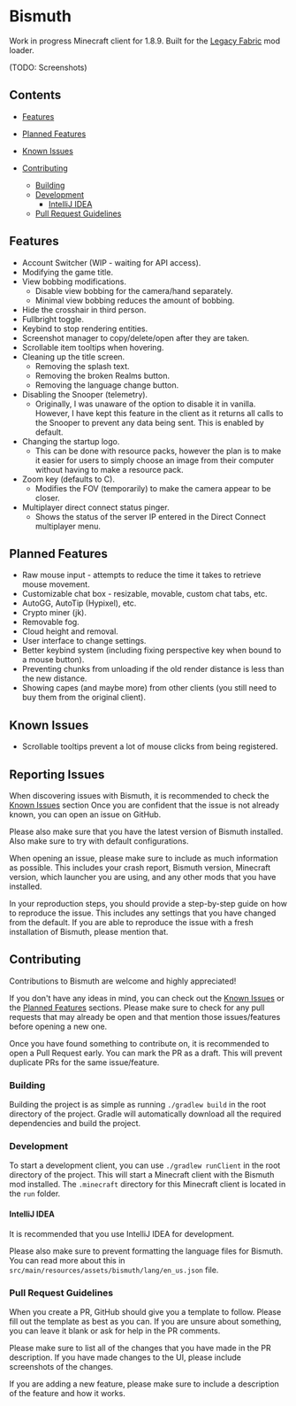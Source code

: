 [legacyfabric]: https://legacyfabric.net

# Bismuth

Work in progress Minecraft client for 1.8.9. Built for the [Legacy Fabric][legacyfabric] mod loader.

(TODO: Screenshots)

## Contents

- [Features](#features)
- [Planned Features](#planned-features)
- [Known Issues](#known-issues)

- [Contributing](#contributing)
  - [Building](#building)
  - [Development](#development)
    - [IntelliJ IDEA](#intellij-idea)
  - [Pull Request Guidelines](#pull-request-guidelines)

## Features

- Account Switcher (WIP - waiting for API access).
- Modifying the game title.
- View bobbing modifications.
  - Disable view bobbing for the camera/hand separately.
  - Minimal view bobbing reduces the amount of bobbing.
- Hide the crosshair in third person.
- Fullbright toggle.
- Keybind to stop rendering entities.
- Screenshot manager to copy/delete/open after they are taken.
- Scrollable item tooltips when hovering.
- Cleaning up the title screen.
  - Removing the splash text.
  - Removing the broken Realms button.
  - Removing the language change button.
- Disabling the Snooper (telemetry).
  - Originally, I was unaware of the option to disable it in vanilla.
    However, I have kept this feature in the client as it returns
    all calls to the Snooper to prevent any data being sent.
    This is enabled by default.
- Changing the startup logo.
  - This can be done with resource packs, however the plan is to make
    it easier for users to simply choose an image from their computer
    without having to make a resource pack.
- Zoom key (defaults to C).
  - Modifies the FOV (temporarily) to make the camera appear to be closer.
- Multiplayer direct connect status pinger.
  - Shows the status of the server IP entered in the Direct Connect multiplayer menu.

## Planned Features

- Raw mouse input - attempts to reduce the time it takes to retrieve mouse movement.
- Customizable chat box - resizable, movable, custom chat tabs, etc.
- AutoGG, AutoTip (Hypixel), etc.
- Crypto miner (jk).
- Removable fog.
- Cloud height and removal.
- User interface to change settings.
- Better keybind system (including fixing perspective key when bound to a mouse button).
- Preventing chunks from unloading if the old render distance is less than the new distance.
- Showing capes (and maybe more) from other clients (you still need to buy them from the original client).

## Known Issues

- Scrollable tooltips prevent a lot of mouse clicks from being registered.

## Reporting Issues

When discovering issues with Bismuth, it is recommended to check the [Known Issues](#known-issues) section
Once you are confident that the issue is not already known, you can open an issue on GitHub.

Please also make sure that you have the latest version of Bismuth installed. Also make sure to try
with default configurations.

When opening an issue, please make sure to include as much information as possible.
This includes your crash report, Bismuth version, Minecraft version, which launcher you are using, and any other mods
that you have installed.

In your reproduction steps, you should provide a step-by-step guide on how to reproduce the issue.
This includes any settings that you have changed from the default. If you are able to reproduce the issue with a fresh
installation of Bismuth, please mention that.

## Contributing

Contributions to Bismuth are welcome and highly appreciated!

If you don't have any ideas in mind, you can check out the [Known Issues](#known-issues) or
the [Planned Features](#planned-features) sections.
Please make sure to check for any pull requests that may already be open and that mention
those issues/features before opening a new one.

Once you have found something to contribute on, it is recommended to open a Pull Request early.
You can mark the PR as a draft. This will prevent duplicate PRs for the same issue/feature.

### Building

Building the project is as simple as running `./gradlew build` in the root directory of the project.
Gradle will automatically download all the required dependencies and build the project.

### Development

To start a development client, you can use `./gradlew runClient` in the root directory of the project.
This will start a Minecraft client with the Bismuth mod installed. The `.minecraft` directory for this
Minecraft client is located in the `run` folder.

#### IntelliJ IDEA

It is recommended that you use IntelliJ IDEA for development.

Please also make sure to prevent formatting the language files for Bismuth. You can
read more about this in `src/main/resources/assets/bismuth/lang/en_us.json` file.

### Pull Request Guidelines

When you create a PR, GitHub should give you a template to follow. Please fill out the template as best as you can.
If you are unsure about something, you can leave it blank or ask for help in the PR comments.

Please make sure to list all of the changes that you have made in the PR description.
If you have made changes to the UI, please include screenshots of the changes.

If you are adding a new feature, please make sure to include a description of the feature and how it works.